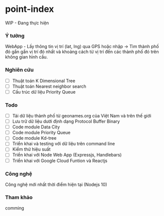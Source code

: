 # point-index
WIP - Đang thực hiện

### Ý tưởng
WebApp - Lấy thông tin vị trí (lat, lng) qua GPS hoặc nhập -> Tìm thành phố đó gần gần vị trí đó nhất và khoảng cách từ vị trí đến các thành phố đó trên không gian hình cầu.

### Nghiên cứu
- [ ] Thuật toán K Dimensional Tree
- [ ] Thuật toán Nearest neighbor search
- [ ] Cấu trúc dữ liệu Priority Queue

### Todo
 - [ ] Tải dữ liệu thành phố từ geonames.org của Việt Nam và trên thế giới
 - [ ] Lưu trữ dữ liệu dưới định dạng Protocol Buffer Binary
 - [ ] Code module Data City
 - [ ] Code module Priority Queue
 - [ ] Code module Kd-tree
 - [ ] Triển khai và testing với dữ liệu trên command line
 - [ ] Kiểm thử hiệu suất
 - [ ] Triển khai với Node Web App (Expressjs, Handlebars)
 - [ ] Triển khai với Google Cloud Funtion và Reactjs
 
### Công nghệ
Công nghệ mới nhất thời điểm hiện tại (Nodejs 10)
 
### Tham khảo
comming
